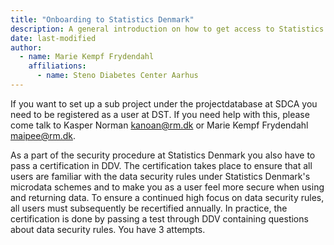 ```yaml
---
title: "Onboarding to Statistics Denmark"
description: A general introduction on how to get access to Statistics Denmark.
date: last-modified
author:
  - name: Marie Kempf Frydendahl
    affiliations: 
      - name: Steno Diabetes Center Aarhus
---
```


If you want to set up a sub project under the projectdatabase at SDCA you need to be registered as a user at DST. 
If you need help with this, please come talk to Kasper Norman [kanoan\@rm.dk](kanoann@rm.dk) or Marie Kempf Frydendahl [maipee\@rm.dk](maipee@rm.dk).

As a part of the security procedure at Statistics Denmark you also have to pass a certification in DDV. The certification takes place to ensure that all users are familiar with the data security rules under Statistics Denmark's microdata schemes and to make you as a user feel more secure when using and returning data. To ensure a continued high focus on data security rules, all users must subsequently be recertified annually. In practice, the certification is done by passing a test through DDV containing questions about data security rules. You have 3 attempts.
